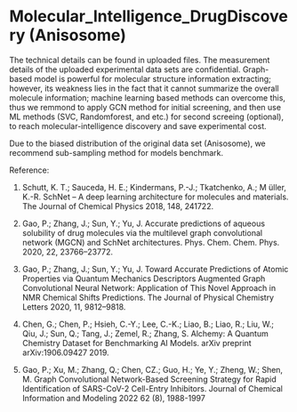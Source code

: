 # Molecular_Intelligence_DrugDiscovery (Anisosome)

The technical details can be found in uploaded files. The measurement details of the uploaded experimental data sets are confidential.  Graph-based model is powerful for molecular structure information extracting; however, its weakness lies in the fact that it cannot summarize the overall molecule information; machine learning based methods can overcome this, thus we remmond to apply GCN method for initial screening, and then use ML methods (SVC, Randomforest, and etc.) for second screeing (optional), to reach molecular-intelligence discovery and save experimental cost.

Due to the biased distribution of the original data set (Anisosome), we recommend sub-sampling method for models benchmark.



Reference:

1. Schutt, K. T.; Sauceda, H. E.; Kindermans, P.-J.; Tkatchenko, A.; M ̈uller, K.-R. SchNet – A deep learning architecture for molecules and materials. The Journal of Chemical Physics 2018, 148, 241722.

2. Gao, P.; Zhang, J.; Sun, Y.; Yu, J. Accurate predictions of aqueous solubility of drug molecules via the multilevel graph convolutional network (MGCN) and SchNet architectures. Phys. Chem. Chem. Phys. 2020, 22, 23766–23772.

3. Gao, P.; Zhang, J.; Sun, Y.; Yu, J. Toward Accurate Predictions of Atomic Properties via Quantum Mechanics Descriptors Augmented Graph Convolutional Neural Network: Application of This Novel Approach in NMR Chemical Shifts Predictions. The Journal of Physical Chemistry Letters 2020, 11, 9812–9818.

4. Chen, G.; Chen, P.; Hsieh, C.-Y.; Lee, C.-K.; Liao, B.; Liao, R.; Liu, W.; Qiu, J.; Sun, Q.; Tang, J.; Zemel, R.; Zhang, S. Alchemy: A Quantum Chemistry Dataset for Benchmarking AI Models. arXiv preprint arXiv:1906.09427 2019.

5. Gao, P.; Xu, M.; Zhang, Q.; Chen, CZ.; Guo, H.; Ye, Y.; Zheng, W.; Shen, M. Graph Convolutional Network-Based Screening Strategy for Rapid Identification of SARS-CoV-2 Cell-Entry Inhibitors. Journal of Chemical Information and Modeling 2022 62 (8), 1988-1997
